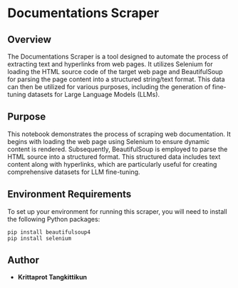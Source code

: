 # Documentations Scraper

## Overview
The Documentations Scraper is a tool designed to automate the process of extracting text and hyperlinks from web pages. It utilizes Selenium for loading the HTML source code of the target web page and BeautifulSoup for parsing the page content into a structured string/text format. This data can then be utilized for various purposes, including the generation of fine-tuning datasets for Large Language Models (LLMs).

## Purpose
This notebook demonstrates the process of scraping web documentation. It begins with loading the web page using Selenium to ensure dynamic content is rendered. Subsequently, BeautifulSoup is employed to parse the HTML source into a structured format. This structured data includes text content along with hyperlinks, which are particularly useful for creating comprehensive datasets for LLM fine-tuning.

## Environment Requirements
To set up your environment for running this scraper, you will need to install the following Python packages:

```shell
pip install beautifulsoup4
pip install selenium
```

## Author
- **Krittaprot Tangkittikun**
